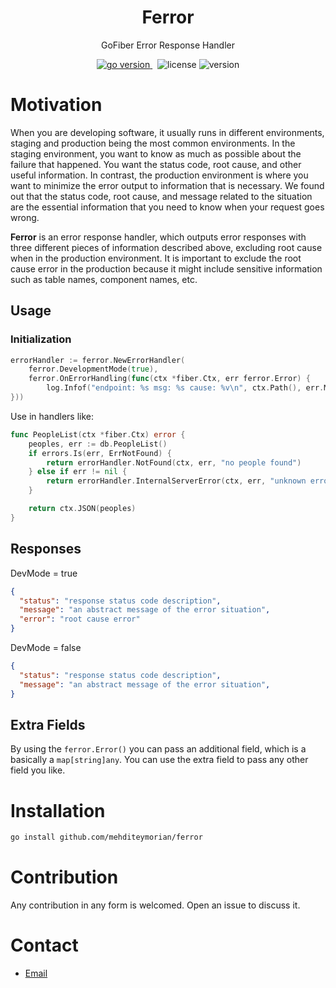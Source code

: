 <h1 align="center">
Ferror</h1>
<p align="center">GoFiber Error Response Handler</p>

<p align="center">
<a href="https://pkg.go.dev/github.com/mehditeymorian/ferror?tab=doc"target="_blank">
    <img src="https://img.shields.io/badge/Go-1.20+-00ADD8?style=for-the-badge&logo=go" alt="go version" />
</a>&nbsp;
<img src="https://img.shields.io/badge/license-mit-red?style=for-the-badge&logo=none" alt="license" />

<img src="https://img.shields.io/badge/Version-1.0.3-informational?style=for-the-badge&logo=none" alt="version" />
</p>

# Motivation
When you are developing software, it usually runs in different environments, staging and production being the most common environments. In the staging environment, you want to know as much as possible about the failure that happened. You want the status code, root cause, and other useful information. In contrast, the production environment is where you want to minimize the error output to information that is necessary. We found out that the status code, root cause, and message related to the situation are the essential information that you need to know when your request goes wrong.

**Ferror** is an error response handler, which outputs error responses with three different pieces of information described above, excluding root cause when in the production environment. It is important to exclude the root cause error in the production because it might include sensitive information such as table names, component names, etc.

## Usage

### Initialization
```go
errorHandler := ferror.NewErrorHandler(
    ferror.DevelopmentMode(true),
    ferror.OnErrorHandling(func(ctx *fiber.Ctx, err ferror.Error) {
        log.Infof("endpoint: %s msg: %s cause: %v\n", ctx.Path(), err.Message, err.Cause)
}))
```
Use in handlers like:
```go
func PeopleList(ctx *fiber.Ctx) error {
	peoples, err := db.PeopleList()
	if errors.Is(err, ErrNotFound) {
		return errorHandler.NotFound(ctx, err, "no people found")
	} else if err != nil {
		return errorHandler.InternalServerError(ctx, err, "unknown error happened")
	}

	return ctx.JSON(peoples)
}
```

## Responses

DevMode = true
```json
{
  "status": "response status code description",
  "message": "an abstract message of the error situation",
  "error": "root cause error"
}
```

DevMode = false
```json
{
  "status": "response status code description",
  "message": "an abstract message of the error situation",
}
```

## Extra Fields
By using the `ferror.Error()` you can pass an additional field, which is a basically a `map[string]any`. You can use the extra field to pass any other field you like.




# Installation
```bash
go install github.com/mehditeymorian/ferror
```

# Contribution
Any contribution in any form is welcomed. Open an issue to discuss it.

# Contact
- [Email](mailto:mehditeymorian322@gmail.com)